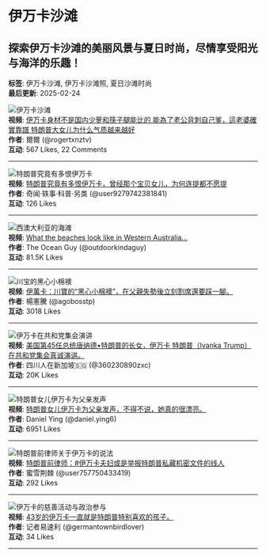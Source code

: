 # 伊万卡沙滩

## 探索伊万卡沙滩的美丽风景与夏日时尚，尽情享受阳光与海洋的乐趣！  
**标签**: 伊万卡沙滩, 伊万卡沙滩照, 夏日沙滩时尚  
**最后更新**: 2025-02-24  

![伊万卡沙滩](https://p16-sign-va.tiktokcdn.com/tos-maliva-p-0068/ogfooOIgQCgOXTWewyLSZeR0w8tMJIAuGCcjDP~tplv-photomode-zoomcover:720:720.jpeg?lk3s=b59d6b55&x-expires=1740733200&x-signature=G%2B0jcKxDlL5Sr31NV7JMkGvtZGE%3D&shp=b59d6b55&shcp=-)  
**视频**: [伊万卡身材不是国内少萝和筷子腿能比的 能為了老公背刺自己爹，這老婆確實靠譜 特朗普大女儿为什么气质越来越好](https://www.tiktok.com/@rogertxnztv/video/7434569796756327735)  
**作者**: 爾爾 (@rogertxnztv)  
**互动**: 567 Likes, 22 Comments  

---

![特朗普究竟有多恨伊万卡](https://p16-sign-sg.tiktokcdn.com/tos-alisg-p-0037/oMUzbPBigBFVUCZIA2hoRIbLPziBE7toASzvY~tplv-photomode-zoomcover:720:720.jpeg?lk3s=b59d6b55&x-expires=1740733200&x-signature=kJOvD6ba%2FqjG0cfy%2BQ8Rxk57a2E%3D&shp=b59d6b55&shcp=-)  
**视频**: [特朗普究竟有多恨伊万卡，曾经那个宝贝女儿，为何连提都不愿提](https://www.tiktok.com/@user9279742381841/video/7436511352497212689)  
**作者**: 奇闻·轶事·科普·另类 (@user9279742381841)  
**互动**: 126 Likes  

---

![西澳大利亚的海滩](https://p16-sign-sg.tiktokcdn.us.com/tos-alisg-p-0037/9ce777f43f364bc5a0280ecd6cbf491f_1700816039~tplv-photomode-zoomcover:720:720.jpeg?lk3s=b59d6b55&x-expires=1740733200&x-signature=ntJnFEwIETar%2BrUHx7OhbtwTXDw%3D&shp=b59d6b55&shcp=-)  
**视频**: [What the beaches look like in Western Australia…](https://www.tiktok.com/@outdoorkindaguy/video/7304949232392310024)  
**作者**: The Ocean Guy (@outdoorkindaguy)  
**互动**: 81.5K Likes  

---

![川宝的黑心小棉襖](https://p16-sign-va.tiktokcdn-us.com/tos-maliva-p-0068/oECHB1EoEZAiSim1AsIG1lf7ApB5gBAIsAOzis~tplv-photomode-zoomcover:720:720.jpeg?lk3s=b59d6b55&x-expires=1740733200&x-signature=9YQhO3OYvvjHLcoFoqa8WATUflw%3D&shp=b59d6b55&shcp=-)  
**视频**: [伊萬卡：川寶的“黑心小棉襖”，在父親失勢後立刻割席還要踩一腳。](https://www.tiktok.com/@agobosstp/video/7434551169436912952)  
**作者**: 楊憲騰 (@agobosstp)  
**互动**: 3018 Likes  

---

![伊万卡在共和党集会演讲](https://p16-sign-sg.tiktokcdn-us.com/tos-alisg-p-0037/ogCeAF5S9XprGIRBIOQMLQ8AQ59JAQeeDoJrPj~tplv-photomode-zoomcover:720:720.jpeg?lk3s=b59d6b55&x-expires=1740733200&x-signature=8VCH6oS6MZT6OXSSsn9wor%2FNFcU%3D&shp=b59d6b55&shcp=-)  
**视频**: [美国第45任总统唐纳德•特朗普的长女，伊万卡 特朗普（Ivanka Trump）在共和党集会真诚演讲。](https://www.tiktok.com/@360230890zxc/video/7432217579839589640)  
**作者**: 四川人在新加坡🇸🇬 (@360230890zxc)  
**互动**: 20K Likes  

---

![特朗普女儿伊万卡为父亲发声](https://p16-sign-sg.tiktokcdn-us.com/tos-alisg-p-0037/oUhQJ3UVEAiJmi8B5YtEwA9iXGZp7NIlwgPBB~tplv-photomode-zoomcover:720:720.jpeg?lk3s=b59d6b55&x-expires=1740733200&x-signature=9qoVW%2FYm%2FaVo10%2Fxj%2F5wt1DDT5U%3D&shp=b59d6b55&shcp=-)  
**视频**: [特朗普女儿伊万卡为父亲发声，不得不说，她真的很漂亮。](https://www.tiktok.com/@daniel.ying6/video/7391574680664165639)  
**作者**: Daniel Ying (@daniel.ying6)  
**互动**: 6951 Likes  

---

![特朗普前律师关于伊万卡的说法](https://p16-sign-sg.tiktokcdn-us.com/tos-alisg-p-0037/oAGBEoBnBgtIr8Rf4EsGfAWA1maDNFhhdUa2KE~tplv-photomode-zoomcover:720:720.jpeg?lk3s=b59d6b55&x-expires=1740733200&x-signature=QGh7KSfZ23gzqCRgK%2Bql0hv9DC0%3D&shp=b59d6b55&shcp=-)  
**视频**: [特朗普前律师：#伊万卡夫妇或是举报特朗普私藏机密文件的线人](https://www.tiktok.com/@user757750433419/video/7437088300361354504)  
**作者**: 蜜雪荆棘 (@user757750433419)  
**互动**: 292 Likes  

---

![伊万卡的慈善活动与政治参与](https://p16-sign-sg.tiktokcdn-us.com/tos-useast5-avt-0068/7325923086555938862~tplv-tiktokx-cropcenter:100:100.jpeg?dr=9640&nonce=21904&refresh_token=ff184e206c0c848fcbcc40bb9202d67c&x-expires=1740733200&x-signature=2OkIN8dkHYsxzS%2FVH9MWdVJEHZ8%3D&idc=useast5&ps=13740610&shcp=b59d6b55&shp=a5d48078&t=4d5b0474)  
**视频**: [43岁的伊万卡一直就是特朗普特别喜欢的孩子。](https://www.tiktok.com/@germantownbirdlover/video/7393097418885123371)  
**作者**: 记者易速利 (@germantownbirdlover)  
**互动**: 34 Likes  

---